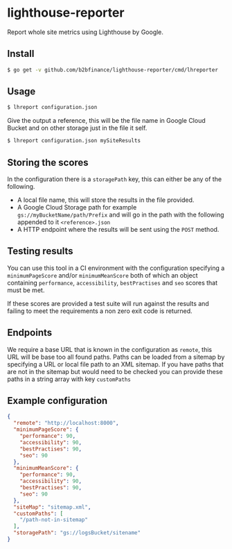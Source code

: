 # lighthouse-reporter

Report whole site metrics using Lighthouse by Google.

## Install

```bash
$ go get -v github.com/b2bfinance/lighthouse-reporter/cmd/lhreporter
```

## Usage

```bash
$ lhreport configuration.json
```

Give the output a reference, this will be the file name in Google Cloud Bucket and on other storage just in the file it self.

```bash
$ lhreport configuration.json mySiteResults
```

## Storing the scores

In the configuration there is a `storagePath` key, this can either be any of the following.

- A local file name, this will store the results in the file provided.
- A Google Cloud Storage path for example `gs://myBucketName/path/Prefix` and will go in the path with the following appended to it `<reference>.json`
- A HTTP endpoint where the results will be sent using the `POST` method.

## Testing results

You can use this tool in a CI environment with the configuration specifying a `minimumPageScore` and/or `minimumMeanScore` both of which an object containing `performance`, `accessibility`, `bestPractises` and `seo` scores that must be met.

If these scores are provided a test suite will run against the results and failing to meet the requirements a non zero exit code is returned.

## Endpoints

We require a base URL that is known in the configuration as `remote`, this URL will be base too all found paths. Paths can be loaded from a sitemap by specifying a URL or local file path to an XML sitemap. If you have paths that are not in the sitemap but would need to be checked you can provide these paths in a string array with key `customPaths`

## Example configuration

```json
{
  "remote": "http://localhost:8000",
  "minimumPageScore": {
    "performance": 90,
    "accessibility": 90,
    "bestPractises": 90,
    "seo": 90
  },
  "minimumMeanScore": {
    "performance": 90,
    "accessibility": 90,
    "bestPractises": 90,
    "seo": 90
  },
  "siteMap": "sitemap.xml",
  "customPaths": [
    "/path-not-in-sitemap"
  ],
  "storagePath": "gs://logsBucket/sitename"
}
```
